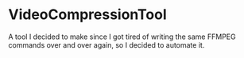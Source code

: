 # VideoCompressionTool
A tool I decided to make since I got tired of writing the same FFMPEG commands over and over again, so I decided to automate it.
